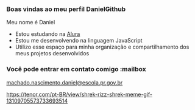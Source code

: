 ### Boas vindas ao meu perfil DanielGithub

Meu nome é Daniel

- Estou estudando na [Alura](https://www.alura.com.br)
- Estou me desenvolvendo na linguagem JavaScript
- Utilizo esse espaço para minha organização e compartilhamento dos meus projetos desenvolvidos

### Você pode entrar em contato comigo :mailbox

machado.nascimento.daniel@escola.pr.gov.br


https://tenor.com/pt-BR/view/shrek-rizz-shrek-meme-gif-13109705573733693514
